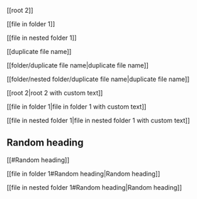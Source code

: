 [[root 2]]

[[file in folder 1]]

[[file in nested folder 1]]

[[duplicate file name]]

[[folder/duplicate file name|duplicate file name]]

[[folder/nested folder/duplicate file name|duplicate file name]]

[[root 2|root 2 with custom text]]

[[file in folder 1|file in folder 1 with custom text]]

[[file in nested folder 1|file in nested folder 1 with custom text]]

## Random heading

[[#Random heading]]

[[file in folder 1#Random heading|Random heading]]

[[file in nested folder 1#Random heading|Random heading]]
